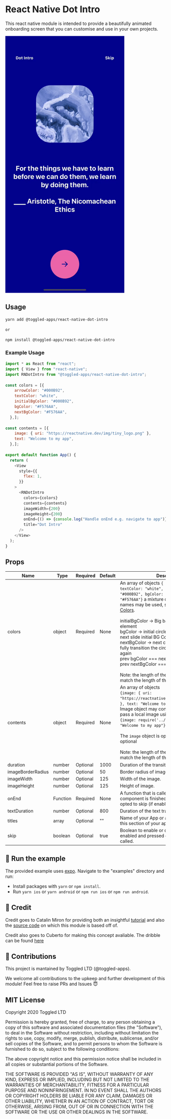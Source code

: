 # React Native Dot Intro

This react native module is intended to provide a beautifully animated onboarding screen that you can customise and use in your own projects.

![Alt Text](./assets/react-native-dot-intro.gif)

## Usage

```
yarn add @toggled-apps/react-native-dot-intro

or 

npm install @toggled-apps/react-native-dot-intro
```

### Example Usage
```javascript
import * as React from "react";
import { View } from "react-native";
import RNDotIntro from "@toggled-apps/react-native-dot-intro";

const colors = [{
    arrowColor: "#000B92",
    textColor: "white",
    initialBgColor: "#000B92",
    bgColor: "#F576AA",
    nextBgColor: "#F576AA",
  },];

const contents = [{
    image: { uri: "https://reactnative.dev/img/tiny_logo.png" },
    text: "Welcome to my app",
  },];

export default function App() {
  return (
    <View
      style={{
        flex: 1,
      }}
    >
      <RNDotIntro
        colors={colors}
        contents={contents}
        imageWidth={200}
        imageHeight={200}
        onEnd={() => {console.log("Handle onEnd e.g. navigate to app")}}
        title="Dot Intro"
      />
    </View>
  );
}

```

## Props

|Name|Type|Required|Default|Description|
|---|---|---|---|---|
|colors|object|Required|None|An array of objects `{ arrowColor: "#000B92", textColor: "white", initialBgColor: "#000B92", bgColor: "#F576AA", nextBgColor: "#F576AA"}` a mixture of hexcodes and color names may be used, see [React Native Default Colors](https://reactnative.dev/docs/colors).<br/><br/>initialBgColor -> Big background of the element<br/>bgColor -> initial circle bg color that will be the next slide initial BG Color<br/>nextBgColor -> next circle bg color after we fully transition the circle and this will be small again</br>prev bgColor === next initialBgColor<br/>prev nextBgColor === next bgColor`.<br/><br/>Note: the length of the colors array must match the length of the contents array.|
|contents|object|Required|None|An array of objects<br/>`{image: { uri: "https://reactnative.dev/img/tiny_logo.png" }, text: "Welcome to my app"}`.<br/>Image object may contain a uri or you may pass a local image using<br/>`{image: require('../path/to/image'), text: "Welcome to my app"}`.<br/><br/>The `image` object is optional and `text` is also optional<br/><br/>Note: the length of the colors array must match the length of the contents array.|
|duration|number|Optional|1000|Duration of the transition animation.|
|imageBorderRadius|number|Optional|50|Border radius of image.|
|imageWidth|number|Optional|125|Width of the image.|
|imageHeight|number|Optional|125|Height of image.|
|onEnd|Function|Required|None|A function that is called when the app intro component is finished or you the user has opted to skip (if enabled).|
|textDuration|number|Optional|800|Duration of the text transition animation.|
|titles|array|Optional|""|Name of your App or alternatively the title of this section of your app.|
|skip|boolean|Optional|true|Boolean to enable or disable the skip button. If enabled and pressed onEnd function will be called.|

## 🚀 Run the example
The provided example uses [expo](https://expo.io/). Navigate to the "examples" directory and run:

- Install packages with `yarn` or `npm install`.
- Run `yarn ios` or `yarn android` or `npm run ios` or `npm run android`.

## 💸 Credit

Credit goes to Catalin Miron for providing both an insightful [tutorial](https://youtu.be/vQNg06Hf0MQ) and also the [source code](https://github.com/catalinmiron/react-native-dot-inversion) on which this module is based off of.

Credit also goes to Cuberto for making this concept avaliable. The dribble can be found [here](https://dribbble.com/shots/6654320-Animated-Onboarding-Screens)

## 🤟 Contributions
This project is mantained by Toggled LTD (@toggled-apps).

We welcome all contributions to the upkeep and further development of this module! Feel free to raise PRs and Issues 😇

## MIT License
Copyright 2020 Toggled LTD

Permission is hereby granted, free of charge, to any person obtaining a copy of this software and associated documentation files (the "Software"), to deal in the Software without restriction, including without limitation the rights to use, copy, modify, merge, publish, distribute, sublicense, and/or sell copies of the Software, and to permit persons to whom the Software is furnished to do so, subject to the following conditions:

The above copyright notice and this permission notice shall be included in all copies or substantial portions of the Software.

THE SOFTWARE IS PROVIDED "AS IS", WITHOUT WARRANTY OF ANY KIND, EXPRESS OR IMPLIED, INCLUDING BUT NOT LIMITED TO THE WARRANTIES OF MERCHANTABILITY, FITNESS FOR A PARTICULAR PURPOSE AND NONINFRINGEMENT. IN NO EVENT SHALL THE AUTHORS OR COPYRIGHT HOLDERS BE LIABLE FOR ANY CLAIM, DAMAGES OR OTHER LIABILITY, WHETHER IN AN ACTION OF CONTRACT, TORT OR OTHERWISE, ARISING FROM, OUT OF OR IN CONNECTION WITH THE SOFTWARE OR THE USE OR OTHER DEALINGS IN THE SOFTWARE.

